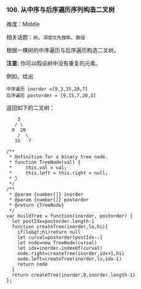 ### 106. 从中序与后序遍历序列构造二叉树

难度：Middle

相关话题：`树`、`深度优先搜索`、`数组`

根据一棵树的中序遍历与后序遍历构造二叉树。



 **注意:** 
你可以假设树中没有重复的元素。



例如，给出





```
中序遍历 inorder =[9,3,15,20,7]
后序遍历 postorder = [9,15,7,20,3]
```

返回如下的二叉树：





```
    3
   / \
  9  20
    /  \
   15   7

```


```
/**
 * Definition for a binary tree node.
 * function TreeNode(val) {
 *     this.val = val;
 *     this.left = this.right = null;
 * }
 */
/**
 * @param {number[]} inorder
 * @param {number[]} postorder
 * @return {TreeNode}
 */
var buildTree = function(inorder, postorder) {
  let postIdx=postorder.length-1
  function createTree(inorder,lo,hi){
    if(lo&gt;hi)return null
    let curval=postorder[postIdx--]
    let node=new TreeNode(curval)
    let idx=inorder.indexOf(curval)
    node.right=createTree(inorder,idx+1,hi)
    node.left=createTree(inorder,lo,idx-1)
    return node
  }
  return createTree(inorder,0,inorder.length-1)
};



```
